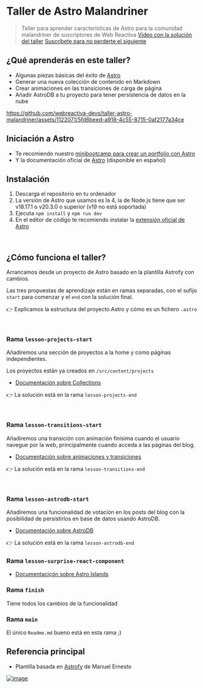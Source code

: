 # Taller de Astro Malandriner

> Taller para aprender características de Astro para la comunidad malandriner de suscriptores de Web Reactiva
> [Vídeo con la solución del taller](https://www.webreactiva.com/cursos/masterclass/taller-de-astro-colecciones-transciciones-y-astrodb)
> [Suscríbete para no perderte el siguiente](https://webreactiva.com)


## ¿Qué aprenderás en este taller?

- Algunas piezas básicas del éxito de [Astro](https://astro.build)
- Generar una nueva colección de contenido en Markdown
- Crear animaciones en las transiciones de carga de página
- Añadir AstroDB a tu proyecto para tener persistencia de datos en la nube



https://github.com/webreactiva-devs/taller-astro-malandriner/assets/1122071/5fd6beed-a918-4c55-8715-0af2177a34ce


## Iniciación a Astro

- Te recomiendo nuestro [minibootcamp para crear un portfolio con Astro](https://www.webreactiva.com/bootcamp/astro)
- Y la documentación oficial de [Astro](https://docs.astro.build) (disponible en español)


## Instalación

1. Descarga el repositorio en tu ordenador
2. La versión de Astro que usamos es la 4, la de Node.js tiene que ser v18.17.1 o v20.3.0 o superior (v19 no está soportada)
3. Ejecuta `npm install` y `npm run dev`
4. En el editor de código te recomiendo instalar la [extensión oficial de Astro](https://marketplace.visualstudio.com/items?itemName=astro-build.astro-vscode)

‎ 

## ¿Cómo funciona el taller?

Arrancamos desde un proyecto de Astro basado en la plantilla Astrofy con cambios.

Las tres propuestas de aprendizaje están en ramas separadas, con el sufijo `start` para comenzar y el `end` con la solución final.

👉 Explicamos la estructura del proyecto Astro y cómo es un fichero `.astro`

‎ 


### Rama `lesson-projects-start`

Añadiremos una sección de proyectos a la home y como páginas independientes.

Los proyectos están ya creados en `/src/content/projects`

- [Documentación sobre Collections](https://docs.astro.build/es/guides/content-collections/)

👉 La solución está en la rama `lesson-projects-end`

‎ 

### Rama `lesson-transitions-start`

Añadiremos una transición con animación finísima cuando el usuario navegue por la web, principalmente cuando acceda a las páginas del blog.

- [Documentación sobre animaciones y transiciones](https://docs.astro.build/es/tutorials/add-view-transitions/)

👉 La solución está en la rama `lesson-transitions-end`

‎ 

### Rama `lesson-astrodb-start`

Añadiremos una funcionalidad de votación en los posts del blog con la posibilidad de persistirlos en base de datos usando AstroDB.

- [Documentación sobre AstroDB](https://docs.astro.build/es/guides/astro-db/)

👉 La solución está en la rama `lesson-astrodb-end`

### Rama `lesson-surprise-react-component`

- [Documentaciçón sobre Astro Islands](https://docs.astro.build/es/concepts/islands/)


### Rama `finish`

Tiene todos los cambios de la funcionalidad

### Rama `main`

El único `Readme.md` bueno está en esta rama ;)
‎ 

## Referencia principal

- Plantilla basada en [Astrofy](https://github.com/manuelernestog/astrofy) de Manuel Ernesto

[![image](https://github.com/webreactiva-devs/taller-astro-malandriner/assets/1122071/80541a35-40db-4f3c-97b6-998e7abc0ca5)](https://webreactiva.com/newsletter)




